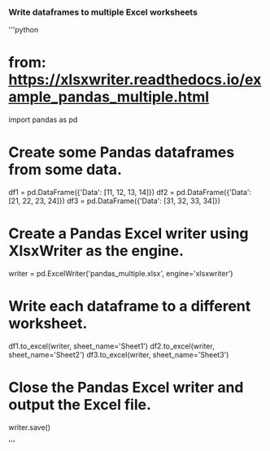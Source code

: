 ### Write dataframes to multiple Excel worksheets



'''python

# from: https://xlsxwriter.readthedocs.io/example_pandas_multiple.html

import pandas as pd

# Create some Pandas dataframes from some data.
df1 = pd.DataFrame({'Data': [11, 12, 13, 14]})
df2 = pd.DataFrame({'Data': [21, 22, 23, 24]})
df3 = pd.DataFrame({'Data': [31, 32, 33, 34]})

# Create a Pandas Excel writer using XlsxWriter as the engine.
writer = pd.ExcelWriter('pandas_multiple.xlsx', engine='xlsxwriter')

# Write each dataframe to a different worksheet.
df1.to_excel(writer, sheet_name='Sheet1')
df2.to_excel(writer, sheet_name='Sheet2')
df3.to_excel(writer, sheet_name='Sheet3')

# Close the Pandas Excel writer and output the Excel file.
writer.save()

'''
